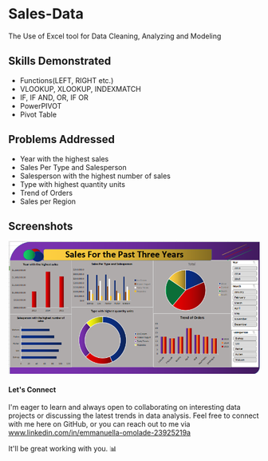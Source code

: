 # Sales-Data
The Use of Excel tool for Data Cleaning, Analyzing and Modeling 

## Skills Demonstrated
* Functions(LEFT, RIGHT etc.)
* VLOOKUP, XLOOKUP, INDEXMATCH
* IF, IF AND, OR, IF OR
* PowerPIVOT
* Pivot Table

## Problems Addressed
* Year with the highest sales
* Sales Per Type and Salesperson
* Salesperson with the highest number of sales
* Type with highest quantity units
* Trend of Orders 
* Sales per Region

## Screenshots
![Sales for Past Three Years](https://github.com/Ikeoluwapo/Sales-Data/blob/6d169405dc361e878c29b5d9bf775a2ee5a0b205/SALES%20FOR%20THE%20PAST%20THREE%20YEARS.png?raw=true)

#### Let's Connect

I'm eager to learn and always open to collaborating on interesting data projects or discussing the latest trends in data analysis. Feel free to connect with me here on GitHub, or you can reach out to me via www.linkedin.com/in/emmanuella-omolade-23925219a

It'll be great working with you. 📊

